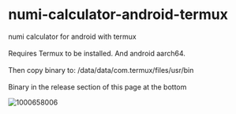 # numi-calculator-android-termux
numi calculator for android with termux
<br>
<br>
Requires Termux to be installed. And android aarch64.
<br><br>
Then copy binary to: /data/data/com.termux/files/usr/bin
<br>
<br>
Binary in the release section of this page at the bottom

![1000658006](https://github.com/user-attachments/assets/e9c031e7-97a2-438d-821d-b44f8d4608ce)
